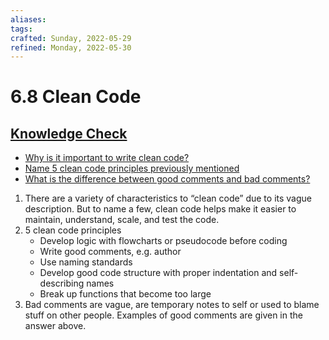 ```yaml
---
aliases:
tags:
crafted: Sunday, 2022-05-29
refined: Monday, 2022-05-30
---
```


# 6.8 Clean Code

## [Knowledge Check](https://www.theodinproject.com/paths/foundations/courses/foundations/lessons/clean-code#knowledge-check)

- [Why is it important to write clean code?](https://www.theodinproject.com/paths/foundations/courses/foundations/lessons/clean-code#writing-clean-code)
- [Name 5 clean code principles previously mentioned](https://onextrapixel.com/10-principles-for-keeping-your-programming-code-clean/)
- [What is the difference between good comments and bad comments?](https://onextrapixel.com/10-principles-for-keeping-your-programming-code-clean/)

1. There are a variety of characteristics to “clean code” due to its vague description. But to name a few, clean code helps make it easier to maintain, understand, scale, and test the code.
2. 5 clean code principles
   - Develop logic with flowcharts or pseudocode before coding
   - Write good comments, e.g. author
   - Use naming standards
   - Develop good code structure with proper indentation and self-describing names
   - Break up functions that become too large
3. Bad comments are vague, are temporary notes to self or used to blame stuff on other people. Examples of good comments are given in the answer above.
